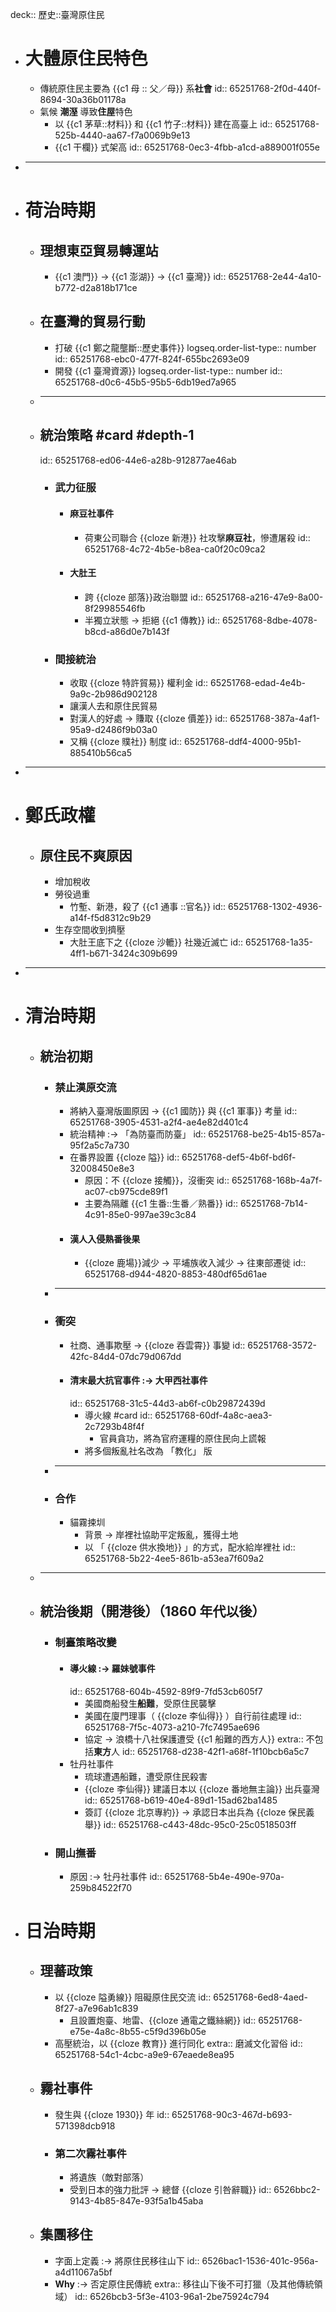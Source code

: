 deck:: 歷史::臺灣原住民

- # 大體原住民特色
	- 傳統原住民主要為 {{c1 母 :: 父／母}} 系**社會**
	  id:: 65251768-2f0d-440f-8694-30a36b01178a
	- 氣候 **潮溼** 導致**住屋**特色
		- 以 {{c1 茅草::材料}} 和 {{c1 竹子::材料}} 建在高臺上
		  id:: 65251768-525b-4440-aa67-f7a0069b9e13
		- {{c1 干欄}} 式架高
		  id:: 65251768-0ec3-4fbb-a1cd-a889001f055e
- ***
- # 荷治時期
	- ## 理想東亞貿易轉運站
		- {{c1 澳門}} -> {{c1 澎湖}} -> {{c1 臺灣}}
		  id:: 65251768-2e44-4a10-b772-d2a818b171ce
	- ## 在臺灣的**貿易**行動
		- 打破 {{c1 鄭之龍壟斷::歷史事件}}
		  logseq.order-list-type:: number
		  id:: 65251768-ebc0-477f-824f-655bc2693e09
		- 開發 {{c1 臺灣資源}}
		  logseq.order-list-type:: number
		  id:: 65251768-d0c6-45b5-95b5-6db19ed7a965
	- ***
	- ## 統治策略 #card #depth-1
	  id:: 65251768-ed06-44e6-a28b-912877ae46ab
		- ### 武力征服
			- #### 麻豆社事件
				- 荷東公司聯合 {{cloze 新港}} 社攻擊**麻豆社**，慘遭屠殺
				  id:: 65251768-4c72-4b5e-b8ea-ca0f20c09ca2
			- #### 大肚王
				- 跨 {{cloze 部落}}政治聯盟
				  id:: 65251768-a216-47e9-8a00-8f29985546fb
				- 半獨立狀態 -> 拒絕 {{c1 傳教}}
				  id:: 65251768-8dbe-4078-b8cd-a86d0e7b143f
		- ### 間接統治
			- 收取 {{cloze 特許貿易}} 權利金
			  id:: 65251768-edad-4e4b-9a9c-2b986d902128
			- 讓漢人去和原住民貿易
			- 對漢人的好處 -> 賺取  {{cloze 價差}}
			  id:: 65251768-387a-4af1-95a9-d2486f9b03a0
			- 又稱 {{cloze 贌社}} 制度
			  id:: 65251768-ddf4-4000-95b1-885410b56ca5
- ***
- # 鄭氏政權
	- ## 原住民不爽原因
		- 增加稅收
		- 勞役過重
			- 竹塹、新港，殺了 {{c1 通事 ::官名}}
			  id:: 65251768-1302-4936-a14f-f5d8312c9b29
		- 生存空間收到擠壓
			- 大肚王底下之  {{cloze 沙轆}} 社幾近滅亡
			  id:: 65251768-1a35-4ff1-b671-3424c309b699
- ***
- # 清治時期
	- ## 統治初期
		- ### 禁止漢原交流
			- 將納入臺灣版圖原因 -> {{c1 國防}} 與 {{c1 軍事}} 考量
			  id:: 65251768-3905-4531-a2f4-ae4e82d401c4
			- 統治精神 :-> 「為防臺而防臺」
			  id:: 65251768-be25-4b15-857a-95f2a5c7a730
			- 在番界設置 {{cloze 隘}}
			  id:: 65251768-def5-4b6f-bd6f-32008450e8e3
				- 原因：不 {{cloze 接觸}}，沒衝突
				  id:: 65251768-168b-4a7f-ac07-cb975cde89f1
				- 主要為隔離 {{c1 生番::生番／熟番}}
				  id:: 65251768-7b14-4c91-85e0-997ae39c3c84
			- #### 漢人入侵熟番後果
				- {{cloze 鹿場}}減少 -> 平埔族收入減少 -> 往東部遷徙
				  id:: 65251768-d944-4820-8853-480df65d61ae
		- ***
		- ### 衝突
			- 社商、通事欺壓 -> {{cloze 吞雲霄}} 事變
			  id:: 65251768-3572-42fc-84d4-07dc79d067dd
			- #### 清末最大抗官事件  :-> 大甲西社事件
			  id:: 65251768-31c5-44d3-ab6f-c0b29872439d
				- 導火線 #card
				  id:: 65251768-60df-4a8c-aea3-2c7293b48f4f
					- 官員貪功，將為官府運糧的原住民向上謊報
				- 將多個叛亂社名改為 「教化」 版
		- ***
		- ### 合作
			- 貓霧捒圳
				- 背景 -> 岸裡社協助平定叛亂，獲得土地
				- 以 「 {{cloze 供水換地}} 」的方式，配水給岸裡社
				  id:: 65251768-5b22-4ee5-861b-a53ea7f609a2
	- ***
	- ## 統治後期（開港後）（1860 年代以後）
		- ### 制臺策略改變
			- #### 導火線 :-> 羅妹號事件
			  id:: 65251768-604b-4592-89f9-7fd53cb605f7
				- 美國商船發生**船難**，受原住民襲擊
				- 美國在廈門理事（ {{cloze 李仙得}} ）自行前往處理
				  id:: 65251768-7f5c-4073-a210-7fc7495ae696
				- 協定 -> 浪橋十八社保護遭受 {{c1 船難的西方人}}
				  extra:: 不包括**東方**人
				  id:: 65251768-d238-42f1-a68f-1f10bcb6a5c7
			- 牡丹社事件
				- 琉球遭遇船難，遭受原住民殺害
				- {{cloze 李仙得}} 建議日本以 {{cloze 番地無主論}} 出兵臺灣
				  id:: 65251768-b619-40e4-89d1-15ad62ba1485
				- 簽訂 {{cloze 北京專約}} -> 承認日本出兵為 {{cloze 保民義舉}}
				  id:: 65251768-c443-48dc-95c0-25c0518503ff
		- ### 開山撫番
			- 原因 :-> 牡丹社事件
			  id:: 65251768-5b4e-490e-970a-259b84522f70
- # 日治時期
	- ## 理蕃政策
		- 以 {{cloze 隘勇線}} 阻礙原住民交流
		  id:: 65251768-6ed8-4aed-8f27-a7e96ab1c839
			- 且設置炮臺、地雷、{{cloze 通電之鐵絲網}}
			  id:: 65251768-e75e-4a8c-8b55-c5f9d396b05e
		- 高壓統治，以 {{cloze 教育}} 進行同化
		  extra:: 磨滅文化習俗
		  id:: 65251768-54c1-4cbc-a9e9-67eaede8ea95
	- ## 霧社事件
		- 發生與 {{cloze 1930}} 年
		  id:: 65251768-90c3-467d-b693-571398dcb918
		- ### 第二次霧社事件
			- 將遺族（敵對部落）
			- 受到日本的強力批評 -> 總督 {{cloze 引咎辭職}}
			  id:: 6526bbc2-9143-4b85-847e-93f5a1b45aba
	- ## 集團移住
		- 字面上定義 :-> 將原住民移往山下
		  id:: 6526bac1-1536-401c-956a-a4d11067a5bf
		- **Why** :-> 否定原住民傳統
		  extra:: 移往山下後不可打獵（及其他傳統領域）
		  id:: 6526bcb3-5f3e-4103-96a1-2be75924c794